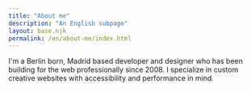 ```yaml
---
title: "About me"
description: "An English subpage"
layout: base.njk
permalink: /en/about-me/index.html
---
```


I'm a Berlin born, Madrid based developer and designer who has been building for the web professionally since 2008. I specialize in custom creative websites with accessibility and performance in mind.
